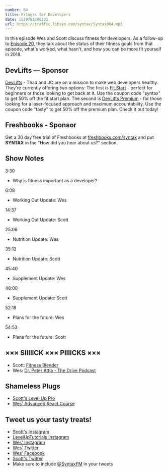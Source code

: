 ```yaml
---
number: 84
title: Fitness for Developers
date: 1539781200331
url: https://traffic.libsyn.com/syntax/Syntax084.mp3
---
```


In this episode Wes and Scott discuss fitness for developers. As a follow-up to [Episode 20](https://syntax.fm/show/020/fitness-nutrition-and-losing-weight), they talk about the status of their fitness goals from that episode, what's worked, what hasn't, and how you can be more fit yourself in 2018.

## DevLifts — Sponsor

[DevLifts](https://devlifts.io/) - Thad and JC are on a mission to make web developers healthy. They're currently offering two options: The first is [Fit.Start](https://devlifts.io/join) - perfect for beginners or those looking to get back at it. Use the coupon code "syntax" to get 50% off the fit.start plan. The second is [DevLifts Premium](https://devlifts.io/join) - for those looking for a laser-focused approach and maximum accountability. Use the coupon code "tasty" to get 50% off the premium plan. Check it out today!

## Freshbooks - Sponsor

Get a 30 day free trial of Freshbooks at [freshbooks.com/syntax](https://freshbooks.com/syntax) and put **SYNTAX** in the "How did you hear about us?" section.

## Show Notes

3:30

* Why is fitness important as a developer?

6:08

* Working Out Update: Wes

14:37

* Working Out Update: Scott

25:06

* Nutrition Update: Wes

35:12

* Nutrition Update: Scott

45:40

* Supplement Update: Wes

48:00

* Supplement Update: Scott

52:18

* Plans for the future: Wes

54:53

* Plans for the future: Scott

## ××× SIIIIICK ××× PIIIICKS ×××

* Scott: [Fitness Blender](https://www.fitnessblender.com/)
* Wes: [Dr. Peter Attia - The Drive Podcast](https://peterattiamd.com/podcast/)

## Shameless Plugs

* [Scott's Level Up Pro](https://LevelUpTutorials.com/pro)
* [Wes' Advanced React Course](https://advancedreact.com/)

## Tweet us your tasty treats!

* [Scott's Instagram](https://www.instagram.com/stolinski/)
* [LevelUpTutorials Instagram](https://www.instagram.com/LevelUpTutorials/)
* [Wes' Instagram](https://www.instagram.com/wesbos/)
* [Wes' Twitter](https://twitter.com/wesbos)
* [Wes' Facebook](https://www.facebook.com/wesbos.developer)
* [Scott's Twitter](https://twitter.com/stolinski)
* Make sure to include [@SyntaxFM](https://twitter.com/SyntaxFM) in your tweets
